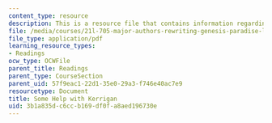 ```yaml
---
content_type: resource
description: This is a resource file that contains information regarding reading 5.
file: /media/courses/21l-705-major-authors-rewriting-genesis-paradise-lost-and-twentieth-century-fantasy-spring-2009/3b1a835dc6ccb169df0fa8aed196730e_MIT21L_705S09_read05.pdf
file_type: application/pdf
learning_resource_types:
- Readings
ocw_type: OCWFile
parent_title: Readings
parent_type: CourseSection
parent_uid: 57f9eac1-22d1-35e0-29a3-f746e40ac7e9
resourcetype: Document
title: Some Help with Kerrigan
uid: 3b1a835d-c6cc-b169-df0f-a8aed196730e
---
```

